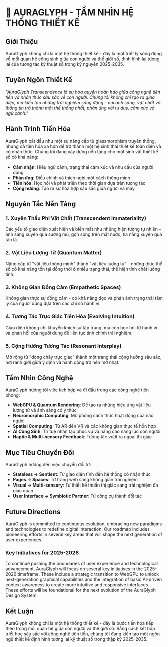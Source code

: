 # 🌌 AURAGLYPH - TẦM NHÌN HỆ THỐNG THIẾT KẾ

## Giới Thiệu

AuraGlyph không chỉ là một hệ thống thiết kế - đây là một triết lý sống động về mối quan hệ cộng sinh giữa con người và thế giới số, định hình lại tương lai của tương tác kỹ thuật số trong kỷ nguyên 2025-2035.

## Tuyên Ngôn Thiết Kế

*"AuraGlyph Transcendence là sự hòa quyện hoàn hảo giữa công nghệ tiên tiến và nhận thức sâu sắc về con người. Chúng tôi không chỉ tạo ra giao diện, mà kiến tạo những trải nghiệm sống động - nơi ánh sáng, vật chất và thông tin trở thành một thể thống nhất, phản ứng với tư duy, cảm xúc và ngữ cảnh."*

## Hành Trình Tiến Hóa

AuraGlyph bắt đầu như một sự nâng cấp từ glassmorphism truyền thống, nhưng đã tiến hóa xa hơn để trở thành một hệ sinh thái thiết kế toàn diện và có nhận thức. Chúng tôi đang xây dựng nền tảng cho một sinh vật thiết kế số có khả năng:

- **Cảm nhận**: Hiểu ngữ cảnh, trạng thái cảm xúc và nhu cầu của người dùng
- **Phản ứng**: Điều chỉnh và thích nghi một cách thông minh
- **Tiến hóa**: Học hỏi và phát triển theo thời gian dựa trên tương tác
- **Cộng hưởng**: Tạo ra sự hòa hợp sâu sắc giữa người và máy

## Nguyên Tắc Nền Tảng

### 1. Xuyên Thấu Phi Vật Chất (Transcendent Immateriality)
Các yếu tố giao diện xuất hiện và biến mất như những hiện tượng tự nhiên – ánh sáng xuyên qua sương mù, gợn sóng trên mặt nước, tia nắng xuyên qua tán lá.

### 2. Vật Liệu Lượng Tử (Quantum Matter)
Nâng cấp từ "vật liệu thông minh" thành "vật liệu lượng tử" - những thực thể số có khả năng tồn tại đồng thời ở nhiều trạng thái, thể hiện tính chất lưỡng tính.

### 3. Không Gian Đồng Cảm (Empathetic Spaces)
Không gian thực sự đồng cảm - có khả năng đọc và phản ánh trạng thái tâm lý của người dùng dựa trên các chỉ số hành vi.

### 4. Tương Tác Trực Giác Tiến Hóa (Evolving Intuition)
Giao diện không chỉ khuyến khích sự tập trung, mà còn học hỏi từ hành vi và phản hồi của người dùng để liên tục tinh chỉnh trải nghiệm.

### 5. Cộng Hưởng Tương Tác (Resonant Interplay)
Mở rộng từ "dòng chảy trực giác" thành một trạng thái cộng hưởng sâu sắc, nơi ranh giới giữa ý định và hành động trở nên mờ nhạt.

## Tầm Nhìn Công Nghệ

AuraGlyph hướng tới việc tích hợp và đi đầu trong các công nghệ tiên phong:

- **WebGPU & Quantum Rendering**: Để tạo ra những hiệu ứng vật liệu lượng tử và ánh sáng có ý thức
- **Neuromorphic Computing**: Mô phỏng cách thức hoạt động của não người
- **Spatial Computing**: Từ AR đến VR và các không gian thực tế hỗn hợp
- **AI Cộng Sinh**: Trí tuệ nhân tạo phục vụ và nâng cao năng lực con người
- **Haptic & Multi-sensory Feedback**: Tương tác vượt ra ngoài thị giác

## Mục Tiêu Chuyển Đổi

AuraGlyph hướng đến việc chuyển đổi từ:
- **Stateless → Sentient**: Từ giao diện tĩnh đến hệ thống có nhận thức
- **Pages → Spaces**: Từ trang web sang không gian trải nghiệm
- **Visual → Multi-sensory**: Từ thiết kế thuần thị giác sang trải nghiệm đa giác quan
- **User Interface → Symbiotic Partner**: Từ công cụ thành đối tác

## Future Directions

AuraGlyph is committed to continuous evolution, embracing new paradigms and technologies to redefine digital interaction. Our roadmap includes pioneering efforts in several key areas that will shape the next generation of user experiences.

### Key Initiatives for 2025-2026

To continue pushing the boundaries of user experience and technological advancement, AuraGlyph will focus on several key initiatives in the 2025-2026 timeframe. These include a strategic transition to WebGPU to unlock next-generation graphical capabilities and the integration of basic AI-driven context awareness to create more intuitive and responsive interfaces. These efforts will be foundational for the next evolution of the AuraGlyph Design System.
## Kết Luận

AuraGlyph không chỉ là một hệ thống thiết kế - đây là bước tiến hóa tiếp theo trong mối quan hệ giữa con người và thế giới số. Bằng cách kết hợp triết học sâu sắc với công nghệ tiên tiến, chúng tôi đang kiến tạo một ngôn ngữ thiết kế định hình tương lai kỹ thuật số trong thập kỷ 2025-2035.